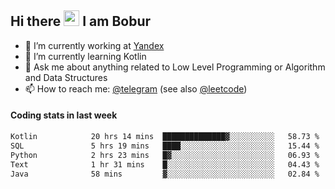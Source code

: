 ## Hi there <img src="https://media.giphy.com/media/hvRJCLFzcasrR4ia7z/giphy.gif" width="25px" height="25px"> I am Bobur

- 💼 I’m currently working at [Yandex](https://yandex.ru/)
- 🌱 I’m currently learning Kotlin
- 💬 Ask me about anything related to Low Level Programming or Algorithm and Data Structures
- 📫 How to reach me: [@telegram](https://t.me/octoant) (see also [@leetcode](https://leetcode.com/octoant/))    

#### Coding stats in last week

<!--START_SECTION:waka-->

```txt
Kotlin            20 hrs 14 mins  ██████████████▓░░░░░░░░░░   58.73 %
SQL               5 hrs 19 mins   ████░░░░░░░░░░░░░░░░░░░░░   15.44 %
Python            2 hrs 23 mins   █▓░░░░░░░░░░░░░░░░░░░░░░░   06.93 %
Text              1 hr 31 mins    █░░░░░░░░░░░░░░░░░░░░░░░░   04.43 %
Java              58 mins         ▓░░░░░░░░░░░░░░░░░░░░░░░░   02.84 %
```

<!--END_SECTION:waka-->
